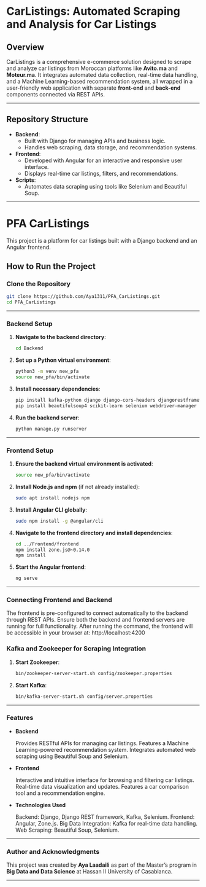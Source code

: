 # CarListings: Automated Scraping and Analysis for Car Listings

## Overview
CarListings is a comprehensive e-commerce solution designed to scrape and analyze car listings from Moroccan platforms like **Avito.ma** and **Moteur.ma**. It integrates automated data collection, real-time data handling, and a Machine Learning-based recommendation system, all wrapped in a user-friendly web application with separate **front-end** and **back-end** components connected via REST APIs.

---

## Repository Structure
- **Backend**: 
  - Built with Django for managing APIs and business logic.
  - Handles web scraping, data storage, and recommendation systems.
- **Frontend**: 
  - Developed with Angular for an interactive and responsive user interface.
  - Displays real-time car listings, filters, and recommendations.
- **Scripts**: 
  - Automates data scraping using tools like Selenium and Beautiful Soup.

---

# PFA CarListings

This project is a platform for car listings built with a Django backend and an Angular frontend.

## **How to Run the Project**

### **Clone the Repository**

```bash
git clone https://github.com/Aya1311/PFA_CarListings.git
cd PFA_CarListings
```

---

### **Backend Setup**

1. **Navigate to the backend directory**:

   ```bash
   cd Backend
   ```

2. **Set up a Python virtual environment**:

   ```bash
   python3 -m venv new_pfa
   source new_pfa/bin/activate
   ```

3. **Install necessary dependencies**:

   ```bash
   pip install kafka-python django django-cors-headers djangorestframework
   pip install beautifulsoup4 scikit-learn selenium webdriver-manager pandas requests
   ```

4. **Run the backend server**:

   ```bash
   python manage.py runserver
   ```

---

### **Frontend Setup**

1. **Ensure the backend virtual environment is activated**:

   ```bash
   source new_pfa/bin/activate
   ```

2. **Install Node.js and npm** (if not already installed):

   ```bash
   sudo apt install nodejs npm
   ```

3. **Install Angular CLI globally**:

   ```bash
   sudo npm install -g @angular/cli
   ```

4. **Navigate to the frontend directory and install dependencies**:

   ```bash
   cd ../Frontend/frontend
   npm install zone.js@~0.14.0
   npm install
   ```

5. **Start the Angular frontend**:

   ```bash
   ng serve
   ```

---

### Connecting Frontend and Backend

The frontend is pre-configured to connect automatically to the backend through REST APIs. Ensure both the backend and frontend servers are running for full functionality.
After running the command, the frontend will be accessible in your browser at: http://localhost:4200

### Kafka and Zookeeper for Scraping Integration

1. **Start Zookeeper**:
    ```bash    
    bin/zookeeper-server-start.sh config/zookeeper.properties

2. **Start Kafka**:
    ```bash
    bin/kafka-server-start.sh config/server.properties

---

### Features
- **Backend**

    Provides RESTful APIs for managing car listings.
    Features a Machine Learning-powered recommendation system.
    Integrates automated web scraping using Beautiful Soup and Selenium.

- **Frontend**

    Interactive and intuitive interface for browsing and filtering car listings.
    Real-time data visualization and updates.
    Features a car comparison tool and a recommendation engine.

- **Technologies Used**

    Backend: Django, Django REST framework, Kafka, Selenium.
    Frontend: Angular, Zone.js.
    Big Data Integration: Kafka for real-time data handling.
    Web Scraping: Beautiful Soup, Selenium.

---

### Author and Acknowledgments

This project was created by **Aya Laadaili** as part of the Master’s program in **Big Data and Data Science** at Hassan II University of Casablanca.

---
